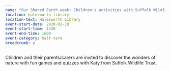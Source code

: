 ```yaml
---
name: "Our Shared Earth week: Children's activities with Suffolk Wildlife Trust"
location: halesworth-library
location-text: Halesworth Library
event-start-date: 2020-02-19
event-start-time: 1430
event-end-time: 1600
event-category: half-term
breadcrumb: y
---
```


Children and their parents/carers are invited to discover the wonders of nature with fun games and quizzes with Katy from Suffolk Wildlife Trust.
